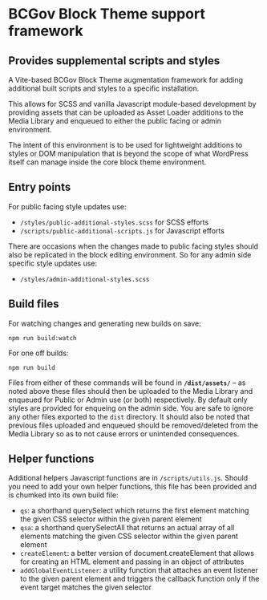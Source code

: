 # BCGov Block Theme support framework 
## Provides supplemental scripts and styles

A Vite-based BCGov Block Theme augmentation framework for adding additional built scripts and styles to a specific installation.

This allows for SCSS and vanilla Javascript module-based development by providing assets that can be uploaded as Asset Loader additions to the Media Library and enqueued to either the public facing or admin environment. 

The intent of this environment is to be used for lightweight additions to styles or DOM manipulation that is beyond the scope of what WordPress itself can manage inside the core block theme environment.

## Entry points

For public facing style updates use:
- `/styles/public-additional-styles.scss` for SCSS efforts
- `/scripts/public-additional-scripts.js` for Javascript efforts

There are occasions when the changes made to public facing styles should also be replicated in the block editing environment. So for any admin side specific style updates use:
- `/styles/admin-additional-styles.scss`

## Build files

For watching changes and generating new builds on save:
```
npm run build:watch
```

For one off builds:
```
npm run build
```

Files from either of these commands will be found in **`/dist/assets/`** – as noted above these files should then be uploaded to the Media Library and enqueued for Public or Admin use (or both) respectively. By default only styles are provided for enqueing on the admin side. You are safe to ignore any other files exported to the `dist` directory. It should also be noted that previous files uploaded and enqueued should be removed/deleted from the Media Library so as to not cause errors or unintended consequences.

## Helper functions

Additional helpers Javascript functions are in `/scripts/utils.js`. Should you need to add your own helper functions, this file has been provided and is chumked into its own build file:
- `qs`: a shorthand querySelect which returns the first element matching the given CSS selector within the given parent element
- `qsa`: a shorthand querySelectAll that returns an actual array of all elements matching the given CSS selector within the given parent element
- `createElement`: a better version of document.createElement that allows for creating an HTML element and passing in an object of attributes
- `addGlobalEventListener`: a utility function that attaches an event listener to the given parent element and triggers the callback function only if the event target matches the given selector 